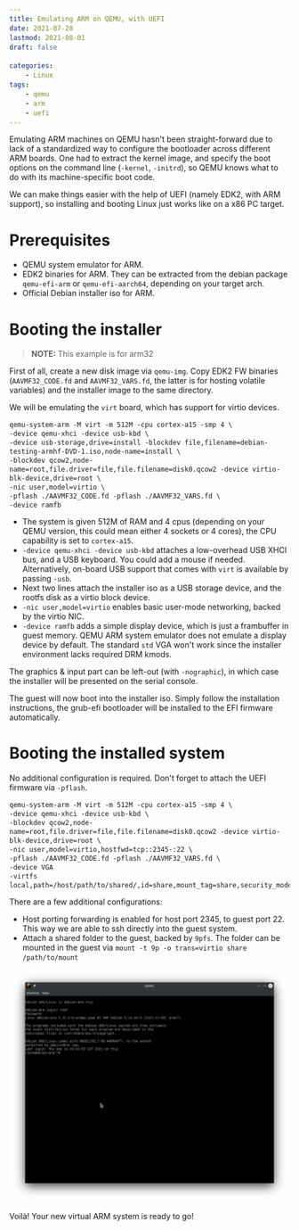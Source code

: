 ```yaml
---
title: Emulating ARM on QEMU, with UEFI
date: 2021-07-28
lastmod: 2021-08-01
draft: false

categories:
    - Linux
tags:
    - qemu
    - arm
    - uefi
---
```


Emulating ARM machines on QEMU hasn't been straight-forward due to lack of a
standardized way to configure the bootloader across different ARM boards. One
had to extract the kernel image, and specify the boot options on the command
line (`-kernel`, `-initrd`), so QEMU knows what to do with its machine-specific
boot code.

We can make things easier with the help of UEFI (namely EDK2, with ARM support), so
installing and booting Linux just works like on a x86 PC target.

# Prerequisites

* QEMU system emulator for ARM.
* EDK2 binaries for ARM. They can be extracted from the debian package
`qemu-efi-arm` or `qemu-efi-aarch64`, depending on your target arch.
* Official Debian installer iso for ARM.

# Booting the installer

> **NOTE:** This example is for arm32

First of all, create a new disk image via `qemu-img`. Copy EDK2 FW binaries
(`AAVMF32_CODE.fd` and `AAVMF32_VARS.fd`, the latter is for hosting volatile
variables) and the installer image to the same directory.

We will be emulating the `virt` board, which has support for virtio devices.
```
qemu-system-arm -M virt -m 512M -cpu cortex-a15 -smp 4 \
-device qemu-xhci -device usb-kbd \
-device usb-storage,drive=install -blockdev file,filename=debian-testing-armhf-DVD-1.iso,node-name=install \
-blockdev qcow2,node-name=root,file.driver=file,file.filename=disk0.qcow2 -device virtio-blk-device,drive=root \
-nic user,model=virtio \
-pflash ./AAVMF32_CODE.fd -pflash ./AAVMF32_VARS.fd \
-device ramfb
```

* The system is given 512M of RAM and 4 cpus
(depending on your QEMU version, this could mean either 4 sockets or 4 cores),
the CPU capability is set to `cortex-a15`.
* `-device qemu-xhci -device usb-kbd` attaches a low-overhead USB XHCI bus, and
a USB keyboard. You could add a mouse if needed.
Alternatively, on-board USB support that comes with `virt` is available by passing `-usb`.
* Next two lines attach the installer iso as a USB storage device, and the
rootfs disk as a virtio block device.
* `-nic user,model=virtio` enables basic user-mode networking, backed by the
virtio NIC.
* `-device ramfb` adds a simple display device, which is just a frambuffer in
guest memory. QEMU ARM system emulator does not emulate a display device by
default. The standard `std` VGA won't work since the installer environment
lacks required DRM kmods.

The graphics & input part can be left-out (with `-nographic`),
in which case the installer will be presented on the serial console.

The guest will now boot into the installer iso. Simply
follow the installation instructions, the grub-efi bootloader will be installed to the EFI firmware automatically.

# Booting the installed system

No additional configuration is required.
Don't forget to attach the UEFI firmware via `-pflash`.
```text
qemu-system-arm -M virt -m 512M -cpu cortex-a15 -smp 4 \
-device qemu-xhci -device usb-kbd \
-blockdev qcow2,node-name=root,file.driver=file,file.filename=disk0.qcow2 -device virtio-blk-device,drive=root \
-nic user,model=virtio,hostfwd=tcp::2345-:22 \
-pflash ./AAVMF32_CODE.fd -pflash ./AAVMF32_VARS.fd \
-device VGA
-virtfs local,path=/host/path/to/shared/,id=share,mount_tag=share,security_model=mapped
```
There are a few additional configurations:
* Host porting forwarding is enabled for host port 2345, to guest port 22.
This way we are able to ssh directly into the guest system.
* Attach a shared folder to the guest, backed by `9pfs`.
The folder can be mounted in the guest via `mount -t 9p -o trans=virtio share /path/to/mount`

![booted system](qemu-arm.png)

Voilà! Your new virtual ARM system is ready to go!
